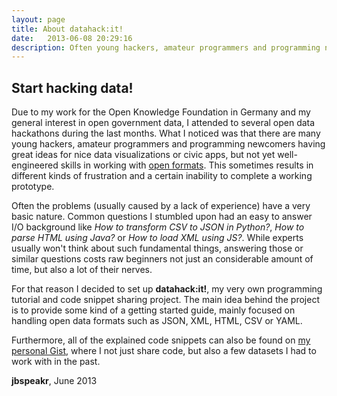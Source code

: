 ```yaml
---
layout: page
title: About datahack:it!
date:   2013-06-08 20:29:16
description: Often young hackers, amateur programmers and programming newcomers need a helping hand. datahack:it aims to help with code snippets about open data formats!
---
```


## Start hacking data!

Due to my work for the Open Knowledge Foundation in Germany and my general interest in open government data, I attended to several open data hackathons during the last months. What I noticed was that there are many young hackers, amateur programmers and programming newcomers having great ideas for nice data visualizations or civic apps, but not yet well-engineered skills in working with [open formats](http://en.wikipedia.org/wiki/Open_format). This sometimes results in different kinds of frustration and a certain inability to complete a working prototype.

Often the problems (usually caused by a lack of experience) have a very basic nature. Common questions I stumbled upon had an easy to answer I/O background like _How to transform CSV to JSON in Python?_, _How to parse HTML using Java?_ or _How to load XML using JS?_. While experts usually won't think about such fundamental things, answering those or similar questions costs raw beginners not just an considerable amount of time, but also a lot of their nerves.

For that reason I decided to set up **datahack:it!**, my very own programming tutorial and code snippet sharing project. The main idea behind the project is to provide some kind of a getting started guide, mainly focused on handling open data formats such as JSON, XML, HTML, CSV or YAML.

Furthermore, all of the explained code snippets can also be found on [my personal Gist](https://gist.github.com/jbspeakr), where I not just share code, but also a few datasets I had to work with in the past.

**jbspeakr**, June 2013
